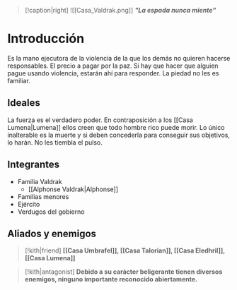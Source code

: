 > [!caption|right] 
> ![[Casa_Valdrak.png]]
> **_"La espada nunca miente"_**

# Introducción
Es la mano ejecutora de la violencia de la que los demás no quieren hacerse responsables. El precio a pagar por la paz. Si hay que hacer que alguien pague usando violencia, estarán ahí para responder. La piedad no les es familiar.

## Ideales

La fuerza es el verdadero poder. En contraposición a los [[Casa Lumena|Lumena]] ellos creen que todo hombre rico puede morir. Lo único inalterable es la muerte y si deben concederla para conseguir sus objetivos, lo harán. No les tiembla el pulso.

## Integrantes
- Familia Valdrak
	- [[Alphonse Valdrak|Alphonse]]
- Familias menores
- Ejército
- Verdugos del gobierno

## Aliados y enemigos

> [!kith|friend] **[[Casa Umbrafel]], [[Casa Talorian]], [[Casa Eledhril]], [[Casa Lumena]]** 

> [!kith|antagonist] **Debido a su carácter beligerante tienen diversos enemigos, ninguno importante reconocido abiertamente.** 


